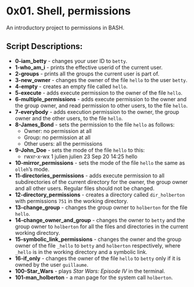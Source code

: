 # 0x01. Shell, permissions
An introductory project to permissions in BASH.
## Script Descriptions:
* **0-iam_betty** - changes your user ID to `betty`.
* **1-who_am_i** - prints the effective userid of the current user.
* **2-groups** - prints all the groups the current user is part of.
* **3-new_owner** - changes the owner of the file `hello` to the user `betty`.
* **4-empty** - creates an empty file called `hello`.
* **5-execute** - adds execute permission to the owner of the file `hello`.
* **6-multiple_permissions** - adds execute permission to the owner and the group owner, and read permission to other users, to the file `hello`.
* **7-everybody** - adds execution permission to the owner, the group owner and the other users, to the file `hello`.
* **8-James_Bond** - sets the permission to the file `hello` as follows:
  * Owner: no permission at all
  * Group: no permission at all
  * Other users: all the permissions
* **9-John_Doe** - sets the mode of the file `hello` to this:
  * rwxr-x-wx 1 julien julien 23 Sep 20 14:25 hello
* **10-mirror_permissions** - sets the mode of the file `hello` the same as `olleh`’s mode.
* **11-directories_permissions** - adds execute permission to all subdirectories of the current directory for the owner, the group owner and all other users. Regular files should not be changed.
* **12-directory_permissions** - creates a directory called `dir_holberton` with permissions `751` in the working directory.
* **13-change_group** - changes the group owner to `holberton` for the file `hello`.
* **14-change_owner_and_group** - changes the owner to `betty` and the group owner to `holberton` for all the files and directories in the current working directory.
* **15-symbolic_link_permissions** - changes the owner and the group owner of the file `_hello` to `betty` and `holberton` respectively, where `_hello` is in the working directory and a symbolic link.
* **16-if_only** - changes the owner of the file `hello` to `betty` only if it is owned by the user `guillaume`.
* **100-Star_Wars** - plays *Star Wars: Episode IV* in the terminal.
* **101-man_holberton** - a man page for the system call `holberton`.